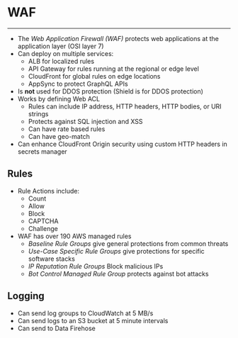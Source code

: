 # WAF

---

- The *Web Application Firewall (WAF)* protects web applications at the application layer (OSI layer 7)
- Can deploy on multiple services:
    - ALB for localized rules
    - API Gateway for rules running at the regional or edge level
    - CloudFront for global rules on edge locations
    - AppSync to protect GraphQL APIs
- Is **not** used for DDOS protection (Shield is for DDOS protection)
- Works by defining Web ACL
    - Rules can include IP address, HTTP headers, HTTP bodies, or URI strings
    - Protects against SQL injection and XSS
    - Can have rate based rules
    - Can have geo-match
- Can enhance CloudFront Origin security using custom HTTP headers in secrets manager

## Rules

- Rule Actions include:
    - Count
    - Allow
    - Block
    - CAPTCHA
    - Challenge
- WAF has over 190 AWS managed rules
    - *Baseline Rule Groups* give general protections from common threats
    - *Use-Case Specific Rule Groups* give protections for specific software stacks
    - *IP Reputation Rule Groups* Block malicious IPs
    - *Bot Control Managed Rule Group* protects against bot attacks

## Logging

- Can send log groups to CloudWatch at 5 MB/s
- Can send logs to an S3 bucket at 5 minute intervals
- Can send to Data Firehose
